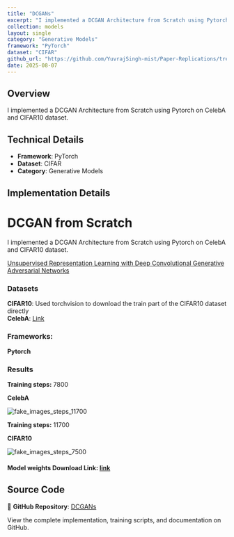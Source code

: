 ```yaml
---
title: "DCGANs"
excerpt: "I implemented a DCGAN Architecture from Scratch using Pytorch on CelebA and CIFAR10 dataset."
collection: models
layout: single
category: "Generative Models"
framework: "PyTorch"
dataset: "CIFAR"
github_url: "https://github.com/YuvrajSingh-mist/Paper-Replications/tree/master/DCGANs"
date: 2025-08-07
---
```


## Overview
I implemented a DCGAN Architecture from Scratch using Pytorch on CelebA and CIFAR10 dataset.

## Technical Details
- **Framework**: PyTorch
- **Dataset**: CIFAR
- **Category**: Generative Models

## Implementation Details

# DCGAN from Scratch

I implemented a DCGAN Architecture from Scratch using Pytorch on CelebA and CIFAR10 dataset.

[Unsupervised Representation Learning with Deep Convolutional Generative Adversarial Networks](https://arxiv.org/abs/2010.11929)

### Datasets

**CIFAR10**: Used torchvision to download the train part of the CIFAR10 dataset directly \
**CelebA**: [Link](https://drive.google.com/drive/folders/0B7EVK8r0v71pTUZsaXdaSnZBZzg?resourcekey=0-rJlzl934LzC-Xp28GeIBzQ)

### Frameworks:
**Pytorch**

### Results

**Training steps:** 7800

**CelebA**

![fake_images_steps_11700](https://github.com/YuvrajSingh-mist/Paper-Replications/assets/141050962/0e0c42ff-3f07-40a3-9a68-60d432461186)

**Training steps:** 11700

**CIFAR10**

![fake_images_steps_7500](https://github.com/YuvrajSingh-mist/Paper-Replications/assets/141050962/09ce91e1-45d5-4929-ba25-50f4ef874490)

#### Model weights Download Link: [link](https://drive.google.com/drive/folders/1BzSxP1k-6BIhgYSodi0rMsmzITP07YVS?usp=sharing)

## Source Code
📁 **GitHub Repository**: [DCGANs](https://github.com/YuvrajSingh-mist/Paper-Replications/tree/master/DCGANs)

View the complete implementation, training scripts, and documentation on GitHub.
